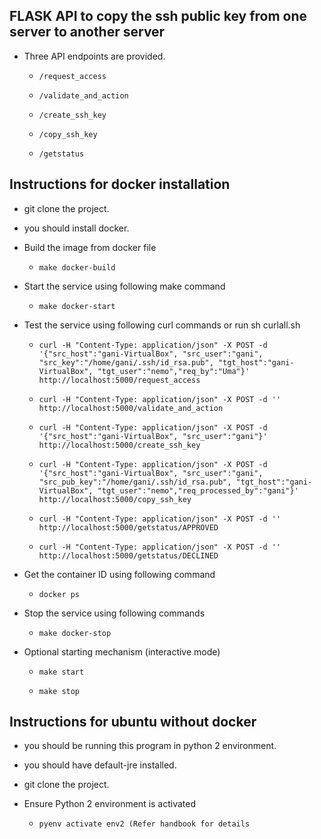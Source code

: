 ## FLASK API to copy the ssh public key from one server to another server 
  
* Three API endpoints are provided.

  * ```/request_access```
  
  * ```/validate_and_action```
  
  * ```/create_ssh_key```
  
  * ```/copy_ssh_key```  
 
   * ```/getstatus```
   
## Instructions for docker installation

* git clone the project.

* you should install docker.


* Build the image from docker file

	* ``` make docker-build ```

* Start the service using following make command
  
  * ```make docker-start```

* Test the service using following curl commands or run sh curlall.sh
  
  
  * ```curl -H "Content-Type: application/json" -X POST -d '{"src_host":"gani-VirtualBox", "src_user":"gani", "src_key":"/home/gani/.ssh/id_rsa.pub", "tgt_host":"gani-VirtualBox", "tgt_user":"nemo","req_by":"Uma"}' http://localhost:5000/request_access```
  
  * ```curl -H "Content-Type: application/json" -X POST -d '' http://localhost:5000/validate_and_action```     
  
  * ```curl -H "Content-Type: application/json" -X POST -d '{"src_host":"gani-VirtualBox", "src_user":"gani"}' http://localhost:5000/create_ssh_key```

  * ```curl -H "Content-Type: application/json" -X POST -d '{"src_host":"gani-VirtualBox", "src_user":"gani", "src_pub_key":"/home/gani/.ssh/id_rsa.pub", "tgt_host":"gani-VirtualBox", "tgt_user":"nemo","req_processed_by":"gani"}' http://localhost:5000/copy_ssh_key```

  * ```curl -H "Content-Type: application/json" -X POST -d '' http://localhost:5000/getstatus/APPROVED```
  
   * ```curl -H "Content-Type: application/json" -X POST -d '' http://localhost:5000/getstatus/DECLINED```
  
* Get the container ID using following command
  
  * ```docker ps```

* Stop the service using following commands
  
  * ```make docker-stop```

* Optional starting mechanism (interactive mode)
  
  * ```make start``` 
  
  * ```make stop```
	
## Instructions for ubuntu without docker

* you should be running this program in python 2 environment.

* you should have default-jre installed.

* git clone the project.


* Ensure Python 2 environment is activated

	* ``` pyenv activate env2 (Refer handbook for details ```
  
  



